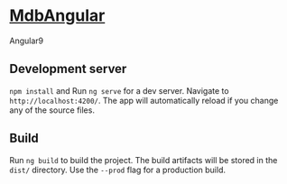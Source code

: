 # [MdbAngular](https://mdbootstrap.com/docs/angular/)

Angular9

## Development server
`npm install` and 
Run `ng serve` for a dev server. Navigate to `http://localhost:4200/`. The app will automatically reload if you change any of the source files.



## Build

Run `ng build` to build the project. The build artifacts will be stored in the `dist/` directory. Use the `--prod` flag for a production build.
